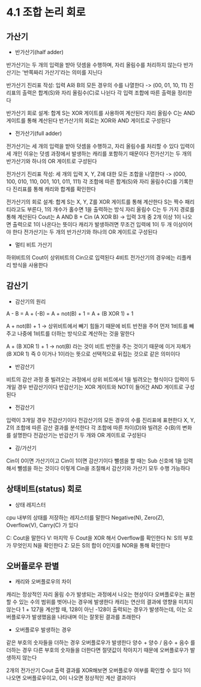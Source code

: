 # 4.1 조합 논리 회로

## 가산기

- 반가산기(half adder)

반가산기는 두 개의 입력을 받아 덧셈을 수행하며, 자리 올림수를 처리하지 않는다
반가산기는 '반쪽짜리 가산기'라는 의미를 지닌다

반가산기 진리표 작성:
입력 A와 B의 모든 경우의 수를 나열한다 
-> (00, 01, 10, 11)
진리표의 출력은 합계(S)와 자리 올림수(C)로 나뉜다
각 입력 조합에 따른 출력을 정리한다

반가산기 회로 설계:
합계 S는 XOR 게이트를 사용하여 계산된다
자리 올림수 C는 AND 게이트를 통해 계산된다
반가산기의 회로는 XOR와 AND 게이트로 구성된다

- 전가산기(full adder)

전가산기는 세 개의 입력을 받아 덧셈을 수행하고, 자리 올림수를 처리할 수 있다
입력이 세 개인 이유는 덧셈 과정에서 발생하는 캐리를 포함하기 때문이다
전가산기는 두 개의 반가산기와 하나의 OR 게이트로 구성된다

전가산기 진리표 작성:
세 개의 입력 X, Y, Z에 대한 모든 조합을 나열한다
-> (000, 100, 010, 110, 001, 101, 011, 111)
각 조합에 따른 합계(S)와 자리 올림수(C)를 기록한다
진리표를 통해 캐리와 합계를 확인한다

전가산기의 회로 설계:
합계 S는 X, Y, Z를 XOR 게이트를 통해 계산한다
S는 짝수 패리티라고도 부른다, 1의 개수가 홀수면 1을 출력하는 방식
자리 올림수 C는 두 가지 경로를 통해 계산된다
Cout는 A AND B + Cin (A XOR B)
-> 입력 3개 중 2개 이상 1이 나오면 출력으로 1이 나온다는 뜻이다
캐리가 발생하려면 무조건 입력에 1이 두 개 이상이어야 한다
전가산기는 두 개의 반가산기와 하나의 OR 게이트로 구성된다

- 멀티 비트 가산기

하위비트의 Cout이 상위비트의 Cin으로 입력된다
4비트 전가산기의 경우에는 리플캐리 방식을 사용한다

## 감산기

- 감산기의 원리

A - B = A + (-B) = A + not(B) + 1 = A + (B XOR 1) + 1

A + not(B) + 1
-> 상위비트에서 빼기 힘들기 때문에 비트 반전을 주어
먼저 1비트를 빼주고 나중에 1비트를 더하는 방식으로 계산하는 것을 말한다

A + (B XOR 1) + 1
-> not(B) 라는 것이 비트 반전을 주는 것이기 때문에 이거 자체가
(B XOR 1) 즉 0 이거나 1이라는 뜻으로 선택적으로 뒤집는 것으로 같은 의미이다

- 반감산기

비트의 감산 과정 중 빌려오는 과정에서 상위 비트에서 1을 빌려오는 형식이다
입력이 두 개일 경우 반감산기이다
반감산기는 XOR 게이트와 NOT이 들어간 AND 게이트로 구성된다

- 전감산기

입력이 3개일 경우 전감산기이다
전감산기의 모든 경우의 수를 진리표에 표현한다
X, Y, Z의 조합에 따른 감산 결과를 분석한다
각 조합에 따른 차이(D)와 빌려온 수(B)의 변화를 설명한다
전감산기는 반감산기 두 개와 OR 게이트로 구성된다

- 감/가산기

Cin이 0이면 가산기이고 Cin이 1이면 감산기이다
뺄셈을 할 때는 Sub 신호에 1을 입력해서 뺄셈을 하는 것이다
이렇게 Cin을 조절해서 감산기와 가산기 모두 수행 가능하다

## 상태비트(status) 회로

- 상태 레지스터

cpu 내부의 상태를 저장하는 레지스터를 말한다
Negative(N), Zero(Z), Overflow(V), Carry(C) 가 있다

C: Cout을 말한다
V: 마지막 두 Cout을 XOR 해서 Overflow를 확인한다
N: S의 부호가 무엇인지 N을 확인한다
Z: 모든 S의 합이 0인지를 NOR을 통해 확인한다

## 오버플로우 판별

- 캐리와 오버플로우의 차이

캐리는 정상적인 자리 올림 수가 발생되는 과정에서 나오는 현상이다
오버플로우는 표현할 수 있는 수의 범위를 벗어나는 경우에 발생한다
캐리는 연산의 결과에 영향을 미치지 않는다
1 + 127을 계산할 때, 128이 아닌 -128이 출력되는 경우가 발생하는데,
이는 오버플로우가 발생했음을 나타내며 이는 잘못된 결과를 초래한다

- 오버플로우 발생하는 경우

같은 부호의 숫자들을 더하는 경우 오버플로우가 발생한다
양수 + 양수 / 음수 + 음수 를 더하는 경우
다른 부호의 숫자들을 더한다면 절댓값이 작아지기 때문에 오버플로우가 발생하지 않는다

2개의 전가산기 Cout 출력 결과를 XOR해보면 오버플로우 여부를 확인할 수 있다
1이 나오면 오버플로우이고, 0이 나오면 정상적인 계산 결과이다